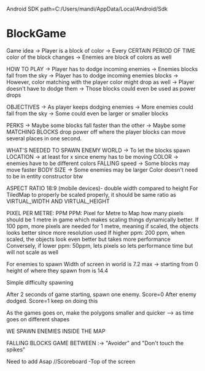 Android SDK path=C:/Users/mandi/AppData/Local/Android/Sdk

# BlockGame
Game idea
->  Player is a block of color
->  Every CERTAIN PERIOD OF TIME color of the block changes
->  Enemies are block of colors as well

HOW TO PLAY 
->  Player has to dodge incoming enemies 
->  Enemies blocks fall from the sky
->  Player has to dodge incoming enemies blocks
->  However, color matching with the player color might drop as well
->  Player doesn't have to dodge them 
->  Those blocks could even be used as power drops

OBJECTIVES
->  As player keeps dodging enemies
->  More enemies could fall from the sky
->  Some could even be larger or smaller blocks


PERKS
->  Maybe some blocks fall faster than the other
->  Maybe some MATCHING BLOCKS drop power off where the player blocks can move 
several places in one second.

WHAT'S NEEDED TO SPAWN ENEMY
    WORLD -> To let the blocks spawn
    LOCATION -> at least for x since enemy has to be moving
    COLOR -> enemies have to be different colors
    FALLING speed -> Some blocks may move faster
    BODY SIZE -> Some enemies may be larger
Color doesn't need to be in entity constructor btw


ASPECT RATIO
18:9 (mobile devices)- double width compared to height
For TiledMap to properly be scaled properly, it should be same ratio as VIRTUAL_WIDTH AND VIRTUAL_HEIGHT

PIXEL PER METRE: PPM
PPM: Pixel for Metre to Map how many pixels should be 1 metre in game 
which makes scaling things dynamically better.
If 100 ppm, more pixels are needed for 1 metre, meaning if scaled, the objects looks better since more resolution used
If higher ppm: 200 ppm, when scaled, the objects look even better but takes more performance
Conversely, if lower ppm: 50ppm, lets pixels so lets performance time but will not scale as well


For enemies to spawn
Width of screen in world is 7.2 max -> starting from 0
height of where they spawn from is 14.4 


Simple difficulty spawning

After 2 seconds of game starting, spawn one enemy. Score=0
After enemy dodged. Score=1
keep on doing this 

As the games goes on, make the polygons smaller and quicker --> as time goes on
different shapes

WE SPAWN ENEMIES INSIDE THE MAP

FALLING BLOCKS
GAME BETWEEN :-> "Avoider" and "Don't touch the spikes"

Need to add Asap
//Scoreboard -Top of the screen
